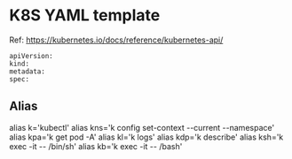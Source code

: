 # K8S YAML template 
Ref: https://kubernetes.io/docs/reference/kubernetes-api/

```
apiVersion: 
kind:
metadata:
spec:
```

## Alias 
alias k='kubectl'
alias kns='k config set-context --current --namespace'
alias kpa='k get pod -A'
alias kl='k logs'
alias kdp='k describe'
alias ksh='k exec -it -- /bin/sh'
alias kb='k exec -it -- /bash'
